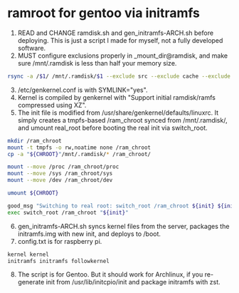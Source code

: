 # ramroot for gentoo via initramfs

1. READ and CHANGE ramdisk.sh and gen_initramfs-ARCH.sh before deploying. This is just a script I made for myself, not a fully developed software.
2. MUST configure exclusions properly in _mount_dir@ramdisk, and make sure /mnt/.ramdisk is less than half your memory size.
```bash
rsync -a /$1/ /mnt/.ramdisk/$1 --exclude src --exclude cache --exclude db --exclude firmware --exclude portage --exclude python3.11 --exclude python --exclude llvm --exclude repos --exclude binpkgs --exclude distfiles
```
3. /etc/genkernel.conf is with SYMLINK="yes".
4. Kernel is compiled by genkernel with "Support initial ramdisk/ramfs compressed using XZ".
5. The init file is modified from /usr/share/genkernel/defaults/linuxrc. It simply creates a tmpfs-based /ram_chroot synced from /mnt/.ramdisk/, and umount real_root before booting the real init via switch_root.
```bash
mkdir /ram_chroot
mount -t tmpfs -o rw,noatime none /ram_chroot
cp -a "${CHROOT}"/mnt/.ramdisk/* /ram_chroot/

mount --move /proc /ram_chroot/proc
mount --move /sys /ram_chroot/sys
mount --move /dev /ram_chroot/dev

umount ${CHROOT}

good_msg "Switching to real root: switch_root /ram_chroot ${init} ${init_opts}"
exec switch_root /ram_chroot "${init}"
```
6. gen_initramfs-ARCH.sh syncs kernel files from the server, packages the initramfs.img with new init, and deploys to /boot.
7. config.txt is for raspberry pi.
```bash
kernel kernel
initramfs initramfs followkernel
```
8. The script is for Gentoo. But it should work for Archlinux, if you re-generate init from /usr/lib/initcpio/init and package initramfs with zst.
